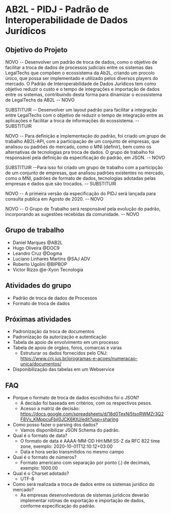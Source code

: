 # AB2L - PIDJ - Padrão de Interoperabilidade de Dados Jurídicos

## Objetivo do Projeto

NOVO -- Desenvolver um padrão de troca de dados, como o objetivo de facilitar a troca de dados de processos judiciais entre os sistemas das LegalTechs que compõem o ecossistema da Ab2L, criando um procolo único, que possa ser implementado e utilizado pelos diversos players do mercado. O Padrão de Interoperabilidade de Dados Jurídicos tem como objetivo reduzir o custo e o tempo de integrações e importação de dados entre os sistemas, contribuindo desta forma para dinamizar o ecossistema de LegalTechs da AB2L -- NOVO

SUBSTITUIR -- Desenvolver um layout padrão para facilitar a integração entre LegalTechs com o objetivo de reduzir o tempo de integração entre as aplicações e facilitar a troca de informações do ecossistema. -- SUBSTITUIR

NOVO -- Para definição e implementação do padrão, foi criado um grupo de trabalho AB2L-API, com a participação de um conjunto de empresas, que analisou ou padrões do mercado, como o MNI (definir), bem como os alternativas de tecnologias pra troca de dados. O grupo de trabalho foi responsável pela definição da especificação do padrão, em JSON. -- NOVO 

SUBSTITUIR --Para isso foi criado um grupo de trabalho com a participção de um conjunto de empresas, que analisou padrões existentes no mercado, como o MNI, padrões de formato de dados, tecnologias adotadas pelas empresas e dados que são trocados. -- SUBSTITUIR

NOVO -- A primeira versão da especificação do PIDJ será lançada para consulta publica em Agosto de 2020. -- NOVO 

NOVO -- O Grupo de Trabalho será responsável pela evolução do padrão, incorporando as sugestões recebidas da comunidade. -- NOVO 

## Grupo de trabalho
* Daniel Marques @AB2L
* Hugo Oliveira @DOC9
* Leandro Cruz @Dogma
* Luciano Linhares Martins @SAJ ADV
* Roberto Ugolini @BIPBOP
* Victor Rizzo @e-Xyon Tecnologia

## Atividades do grupo
* Padrão de troca de dados de Processos
* Formato de troca de dados


## Próximas atividades
* Padronização da troca de documentos
* Padronização da autorização e autenticação
* Tabela de apoio de envolvimento em um processo
* Tabela de apoio de orgãos, foros, comarcas e varas
    * Estruturar os dados fornecidos pelo CNJ: https://www.cnj.jus.br/programas-e-acoes/numeracao-unica/documentos/
* Disponibilização das tabelas em um Webservice

## FAQ
* Porque o formato de troca de dados escolhidos foi o JSON? 
    * A decisão foi baseada em critérios, com os respectivos pesos. 
    * Acesso a matriz de decisão: https://docs.google.com/spreadsheets/d/18d0TexNi5tsoRWMZr3Q2F8Vv_KMppcuFbjl0JCK6KtU/edit?usp=sharing
* Como posso fazer o parsing dos dados?
    * Vamos disponibilizar JSON Schema do padrão.
* Qual é o formato de data?
    * O formato de data é AAAA-MM-DD HH:MM:SS-Z da RFC 822 time zone, exemplo: 2020-10-01T12:10:12+03:00
    * Data e hora serão transmitidos no mesmo campo
* Qual é o formato de números?
    * Formato americano com separação por ponto (.) de decimais, exemplo:  1000.00
* Qual é o Charset adotado?
    * UTF-8
* Como será realizada a troca de dados entre os sistemas jurídico do mercado?
    * As empresas desenvolvedoras de sistemas jurídicos deverão implementar rotinas de exportação e importação de dados, conforme especificação do padrão. 
    
    

